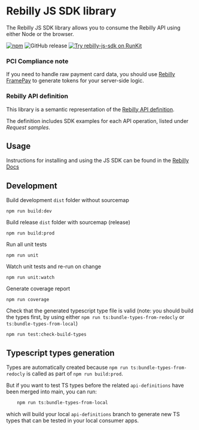 # Rebilly JS SDK library 
The Rebilly JS SDK library allows you to consume the Rebilly API using either Node or the browser.

[![npm](https://img.shields.io/npm/v/rebilly-js-sdk.svg)](https://www.npmjs.com/package/rebilly-js-sdk)
![GitHub release](https://github.com/rebilly/rebilly-js-sdk/actions/workflows/publish.yaml/badge.svg)
[![Try rebilly-js-sdk on RunKit](https://badge.runkitcdn.com/rebilly-js-sdk.svg)](https://npm.runkit.com/rebilly-js-sdk)

### PCI Compliance note
If you need to handle raw payment card data, you should use [Rebilly FramePay](https://www.rebilly.com/docs/content/dev-docs/tutorial/frame-pay-getting-started/) to generate tokens for your server-side logic.

### Rebilly API definition
This library is a semantic representation of the [Rebilly API definition](https://docs.rebilly.com/docs/developer-docs/api/overview/).

The definition includes SDK examples for each API operation, listed under *Request samples*.

## Usage

Instructions for installing and using the JS SDK can be found in the [Rebilly Docs](https://www.rebilly.com/docs/content/dev-docs/concept/sdks/)

## Development

Build development `dist` folder without sourcemap
```
npm run build:dev
```
Build release `dist` folder with sourcemap (release)
```
npm run build:prod
```
Run all unit tests
```
npm run unit
```
Watch unit tests and re-run on change
```
npm run unit:watch
```
Generate coverage report
```
npm run coverage
```
Check that the generated typescript type file is valid (note: you should build the types first, by using either `npm run ts:bundle-types-from-redocly` or `ts:bundle-types-from-local`)
```
npm run test:check-build-types
```

## Typescript types generation

Types are automatically created because `npm run ts:bundle-types-from-redocly` is called as part of `npm run build:prod`.

But if you want to test TS types before the related `api-definitions` have been merged into main, you can run:  

```bash
    npm run ts:bundle-types-from-local
```

which will build your local `api-definitions` branch to generate new TS types that can be tested in your local consumer apps.

